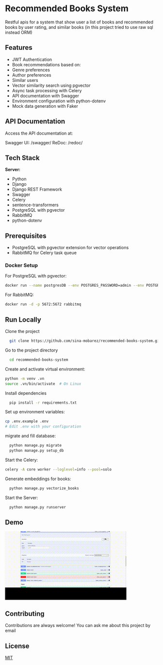 # Recommended Books System

Restful apis for a system that show user a list of books and recommended books by user rating, and similar books (in this project tried to use raw sql instead ORM)

## Features
- JWT Authentication
- Book recommendations based on:
- Genre preferences
- Author preferences
- Similar users
- Vector similarity search using pgvector
- Async task processing with Celery
- API documentation with Swagger
- Environment configuration with python-dotenv
- Mock data generation with Faker

## API Documentation
Access the API documentation at:

Swagger UI: /swagger/
ReDoc: /redoc/


## Tech Stack

**Server:** 
- Python 
- Django 
- Django REST Framework
- Swagger
- Celery 
- sentence-transformers
- PostgreSQL with pgvector
- RabbitMQ
- python-dotenv


## Prerequisites

- PostgreSQL with pgvector extension for vector operations
- RabbitMQ for Celery task queue


### Docker Setup

For PostgreSQL with pgvector:
```bash
docker run --name postgresDB --env POSTGRES_PASSWORD=admin --env POSTGRES_DB=postgres --env POSTGRES_USER=postgres --env POSTGRES_HOST_AUTH_METHOD=trust --publish 5432:5432 --detach ankane/pgvector
```

For RabbitMQ:
```bash
docker run -d -p 5672:5672 rabbitmq
```


## Run Locally

Clone the project

```bash
  git clone https://github.com/sina-mobarez/recommended-books-system.git
```

Go to the project directory

```bash
  cd recommended-books-system
```

Create and activate virtual environment:

```bash
python -m venv .vn
source .vn/bin/activate  # On Linux
```

Install dependencies

```bash
  pip install -r requirements.txt
```
Set up environment variables:

```bash
cp .env.example .env
# Edit .env with your configuration
```

migrate and fill database:

```bash
  python manage.py migrate
  python manage.py setup_db
```

Start the Celery:

```bash
celery -A core worker --loglevel=info --pool=solo
```

Generate embeddings for books:

```bash
  python manage.py vectorize_books
```

Start the Server:

```bash
  python manage.py runserver
```



## Demo

![pipeline_recording](demo.gif)



## Contributing

Contributions are always welcome!
You can ask me about this project by email

## License

[MIT](https://choosealicense.com/licenses/mit/)
